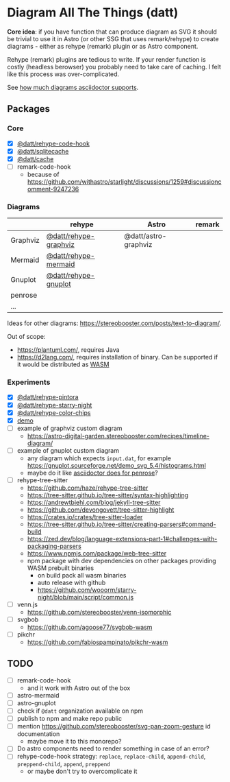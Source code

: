 # Diagram All The Things (datt)

**Core idea**: if you have function that can produce diagram as SVG it should be trivial to use it in Astro (or other SSG that uses remark/rehype) to create diagrams - either as rehype (remark) plugin or as Astro component.

Rehype (remark) plugins are tedious to write. If your render function is costly (headless berowser) you probably need to take care of caching. I felt like this process was over-complicated.

See [how much diagrams asciidoctor supports](https://docs.asciidoctor.org/diagram-extension/latest/).

## Packages

### Core

- [x] [@datt/rehype-code-hook](/packages/rehype-code-hook/)
- [x] [@datt/sqlitecache](/packages/sqlitecache/)
- [x] [@datt/cache](/packages/cache/)
- [ ] remark-code-hook
  - because of https://github.com/withastro/starlight/discussions/1259#discussioncomment-9247236

### Diagrams

|          | rehype                                              | Astro                | remark |
| -------- | --------------------------------------------------- | -------------------- | ------ |
| Graphviz | [@datt/rehype-graphviz](/packages/rehype-graphviz/) | @datt/astro-graphviz |        |
| Mermaid  | [@datt/rehype-mermaid](/packages/rehype-mermaid/)   |                      |        |
| Gnuplot  | [@datt/rehype-gnuplot](/packages/rehype-gnuplot/)   |                      |        |
| penrose  |                                                     |                      |        |
| ...      |                                                     |                      |        |

Ideas for other diagrams: https://stereobooster.com/posts/text-to-diagram/.

Out of scope:

- https://plantuml.com/, requires Java
- https://d2lang.com/, requires installation of binary. Can be supported if it would be distributed as [WASM](https://github.com/terrastruct/d2/issues/136)

### Experiments

- [x] [@datt/rehype-pintora](/packages/rehype-mermaid/)
- [x] [@datt/rehype-starry-night](/packages/rehype-starry-night/)
- [x] [@datt/rehype-color-chips](/packages/rehype-color-chips/)
- [x] [demo](/packages/demo/)
- [ ] example of graphviz custom diagram
  - https://astro-digital-garden.stereobooster.com/recipes/timeline-diagram/
- [ ] example of gnuplot custom diagram
  - any diagram which expects `input.dat`, for example https://gnuplot.sourceforge.net/demo_svg_5.4/histograms.html
  - maybe do it like [asciidoctor does for penrose](https://docs.asciidoctor.org/diagram-extension/latest/diagram_types/penrose/)?
- [ ] rehype-tree-sitter
  - https://github.com/haze/rehype-tree-sitter
  - https://tree-sitter.github.io/tree-sitter/syntax-highlighting
  - https://andrewtbiehl.com/blog/jekyll-tree-sitter
  - https://github.com/devongovett/tree-sitter-highlight
  - https://crates.io/crates/tree-sitter-loader
  - https://tree-sitter.github.io/tree-sitter/creating-parsers#command-build
  - https://zed.dev/blog/language-extensions-part-1#challenges-with-packaging-parsers
  - https://www.npmjs.com/package/web-tree-sitter
  - npm package with dev dependencies on other packages providing WASM prebuilt binaries
    - on build pack all wasm binaries
    - auto release with github
    - https://github.com/wooorm/starry-night/blob/main/script/common.js
- [ ] venn.js
  - https://github.com/stereobooster/venn-isomorphic
- [ ] svgbob
  - https://github.com/agoose77/svgbob-wasm
- [ ] pikchr
  - https://github.com/fabiospampinato/pikchr-wasm

## TODO

- [ ] remark-code-hook
  - and it work with Astro out of the box
- [ ] astro-mermaid
- [ ] astro-gnuplot
- [ ] check if `@datt` organization available on npm
- [ ] publish to npm and make repo public
- [ ] mention https://github.com/stereobooster/svg-pan-zoom-gesture id documentation
  - maybe move it to this monorepo?
- [ ] Do astro components need to render something in case of an error?
- [ ] rehype-code-hook strategy: `replace`, `replace-child`, `append-child`, `preppend-child`, `append`, `preppend`
  - or maybe don't try to overcomplicate it
